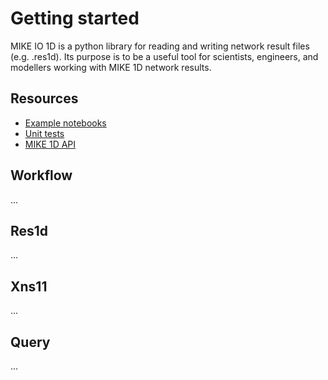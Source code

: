 # Getting started

MIKE IO 1D is a python library for reading and writing network result files (e.g. .res1d). Its purpose is to be a useful tool for scientists, engineers, and modellers working with MIKE 1D network results.

## Resources

* [Example notebooks](https://nbviewer.jupyter.org/github/DHI/mikeio1d/tree/main/notebooks/)
* [Unit tests](https://github.com/DHI/mikeio1d/tree/main/tests)
* [MIKE 1D API](http://docs.mikepoweredbydhi.com/engine_libraries/mike1d/mike1d_api/)

## Workflow
...

## Res1d
...

## Xns11
...

## Query
...
